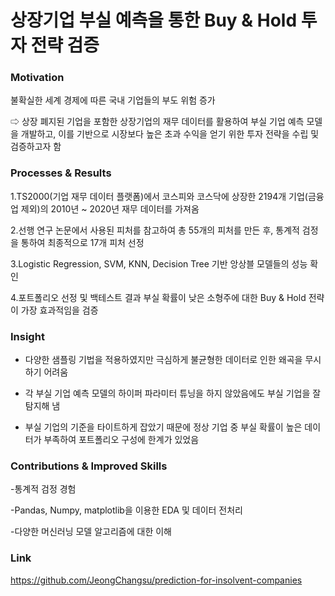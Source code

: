 # 상장기업 부실 예측을 통한 Buy & Hold 투자 전략 검증




### Motivation

불확실한 세계 경제에 따른 국내 기업들의 부도 위험 증가

⇨ 상장 폐지된 기업을 포함한 상장기업의 재무 데이터를 활용하여 부실 기업 예측 모델을 개발하고, 이를 기반으로 시장보다 높은 초과 수익을 얻기 위한 투자 전략을 수립 및 검증하고자 함




### Processes & Results

1.TS2000(기업 재무 데이터 플랫폼)에서 코스피와 코스닥에 상장한 2194개 기업(금융업 제외)의 2010년 ~ 2020년 재무 데이터를 가져옴

2.선행 연구 논문에서 사용된 피처를 참고하여 총 55개의 피처를 만든 후, 통계적 검정을 통하여 최종적으로 17개 피처 선정

3.Logistic Regression, SVM, KNN, Decision Tree 기반 앙상블 모델들의 성능 확인

4.포트폴리오 선정 및 백테스트 결과 부실 확률이 낮은 소형주에 대한 Buy & Hold 전략이 가장 효과적임을 검증




### Insight

- 다양한 샘플링 기법을 적용하였지만 극심하게 불균형한 데이터로 인한 왜곡을 무시하기 어려움

- 각 부실 기업 예측 모델의 하이퍼 파라미터 튜닝을 하지 않았음에도 부실 기업을 잘 탐지해 냄

- 부실 기업의 기준을 타이트하게 잡았기 때문에 정상 기업 중 부실 확률이 높은 데이터가 부족하여 포트폴리오 구성에 한계가 있었음




### Contributions & Improved Skills

-통계적 검정 경험

-Pandas, Numpy, matplotlib을 이용한 EDA 및 데이터 전처리

-다양한 머신러닝 모델 알고리즘에 대한 이해




### Link

https://github.com/JeongChangsu/prediction-for-insolvent-companies


